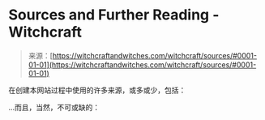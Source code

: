 <!--yml

category: 未分类

date: 2024-06-12 18:27:00

-->

# Sources and Further Reading - Witchcraft

> 来源：[https://witchcraftandwitches.com/witchcraft/sources/#0001-01-01](https://witchcraftandwitches.com/witchcraft/sources/#0001-01-01)

在创建本网站过程中使用的许多来源，或多或少，包括：

…而且，当然，不可或缺的：
